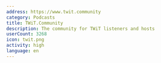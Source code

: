 ```yaml
---
address: https://www.twit.community
category: Podcasts
title: TWiT.Community
description: The community for TWiT listeners and hosts
userCount: 3268
icon: twit.png
activity: high
language: en
---
```

